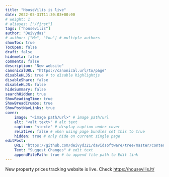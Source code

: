 ```yaml
---
title: "HouseVilis is live"
date: 2022-05-31T11:30:03+00:00
# weight: 1
# aliases: ["/first"]
tags: ["housevilis"]
author: "Deivydas"
# author: ["Me", "You"] # multiple authors
showToc: true
TocOpen: false
draft: false
hidemeta: false
comments: false
description: "New website"
canonicalURL: "https://canonical.url/to/page"
disableHLJS: true # to disable highlightjs
disableShare: false
disableHLJS: false
hideSummary: false
searchHidden: true
ShowReadingTime: true
ShowBreadCrumbs: true
ShowPostNavLinks: true
cover:
    image: "<image path/url>" # image path/url
    alt: "<alt text>" # alt text
    caption: "<text>" # display caption under cover
    relative: false # when using page bundles set this to true
    hidden: true # only hide on current single page
editPost:
    URL: "https://github.com/deivyd321/davidsoftware/tree/master/content"
    Text: "Suggest Changes" # edit text
    appendFilePath: true # to append file path to Edit link
---
```

New property prices tracking website is live.
Check https://housevilis.lt/